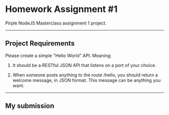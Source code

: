 # Homework Assignment #1

Pirple NodeJS Masterclass assignment 1 project.

---

## Project Requirements

Please create a simple "Hello World" API. Meaning:

1. It should be a RESTful JSON API that listens on a port of your choice.

2. When someone posts anything to the route /hello, you should return a welcome message, in JSON format. This message can be anything you want.

---

## My submission
